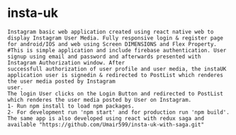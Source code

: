 # insta-uk
    Instagram basic web application created using react native web to display Instagram User Media. Fully responsive login & register page for android/IOS and web using Screen DIMENSIONS and Flex Property.
    #This is simple application and include firebase authentication. User signup using email and password and afterwards presented with Instagram Authorization window. After       
    successfull authorization of user profile and user media, the instaUK application user is signedin & redirected to PostList which renderes the user media posted by Instagram 
    user.
    The login User clicks on the Login Button and redirected to PostList which renderes the user media posted by User on Instagram.
    1- Run npm install to load npm packages.
    2- For development run 'npm start' and for production run 'npm build'.
    The same app is also developed using react with redux saga and available "https://github.com/Umair599/insta-uk-with-saga.git"
    

